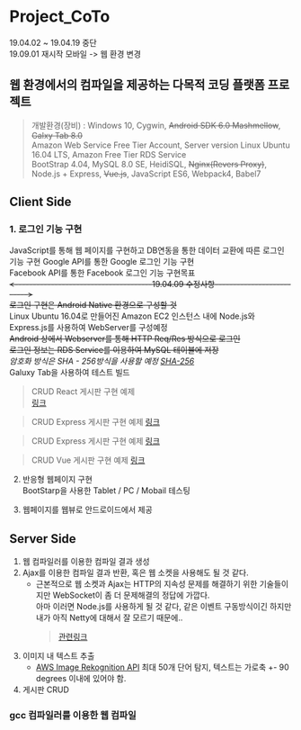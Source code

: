 # Project_CoTo
19.04.02 ~ 19.04.19 중단  
19.09.01 재시작 모바일 -> 웹 환경 변경 

## 웹 환경에서의 컴파일을 제공하는 다목적 코딩 플랫폼 프로젝트  
  
>개발환경(장비) : Windows 10, Cygwin, ~~Android SDK 6.0 Mashmellow~~, ~~Galxy Tab 8.0~~    
Amazon Web Service Free Tier Account, Server version Linux Ubuntu 16.04 LTS, Amazon Free Tier RDS Service  
BootStrap 4.04, MySQL 8.0 SE, HeidiSQL, ~~Nginx(Revers Proxy)~~, Node.js + Express, ~~Vue.js~~, JavaScript ES6, Webpack4, Babel7  

## Client Side
### 1. 로그인 기능 구현  
JavaScript를 통해 웹 페이지를 구현하고 DB연동을 통한 데이터 교환에 따른 로그인 기능 구현 
Google API를 통한 Google 로그인 기능 구현  
Facebook API를 통한 Facebook 로그인 기능 구현목표   
~~<--------------------------------------19.04.09 수정사항-------------------------->  
로그인 구현은 Android Native 환경으로 구성할 것~~  
Linux Ubuntu 16.04로 만들어진 Amazon EC2 인스턴스 내에 Node.js와 Express.js를 사용하여 WebServer를 구성예정  
~~Android 상에서 Webserver를 통해 HTTP Req/Res 방식으로 로그인~~  
~~로그인 정보는 RDS Service를 이용하여 MySQL 테이블에 저장~~  
*_암호화 방식은 SHA - 256방식을 사용할 예정 [SHA-256](https://victorydntmd.tistory.com/144 )_*  
Galuxy Tab을 사용하여 테스트 빌드  

>CRUD React 게시판 구현 예제  
[링크](https://forest71.tistory.com/183)  

>CRUD Express 게시판 구현  예제
[링크](https://develtraining.tistory.com/category/%EC%9B%B9%ED%94%84%EB%A1%9C%EA%B7%B8%EB%9E%98%EB%B0%8D/Node%20+%20Express%20+%20Mysql%20%EC%9D%84%20%EC%9D%B4%EC%9A%A9%ED%95%9C%20%EA%B2%8C%EC%8B%9C%ED%8C%90%20%EB%A7%8C%EB%93%A4%EA%B8%B0)  

>CRUD Express 게시판 구현  예제
[링크](https://victorydntmd.tistory.com/29)  

>CRUD Vue 게시판 구현  예제
[링크](https://gmground.tistory.com/entry/Vuejs%EB%A1%9C-List%EB%A5%BC-%EC%9D%B4%EC%9A%A9%ED%95%9C-CRUD-Pagination-Search-%EA%B5%AC%ED%98%84)  

2. 반응형 웹페이지 구현  
BootStarp을 사용한 Tablet / PC / Mobail 테스팅 
  
3. 웹페이지를 웹뷰로 안드로이드에서 제공  

## Server Side  
1. 웹 컴파일러를 이용한 컴파일 결과 생성  
2. Ajax를 이용한 컴파일 결과 반환, 혹은 웹 소켓을 사용해도 될 것 같다.  
   - 근본적으로 웹 소켓과 Ajax는 HTTP의 지속성 문제를 해결하기 위한 기술들이지만 WebSocket이 좀 더 문제해결의 정답에 가깝다.  
     아마 이러면 Node.js를 사용하게 될 것 같다, 같은 이벤트 구동방식이긴 하지만 내가 아직 Netty에 대해서 잘 모르기 때문에..
     > [관련링크](https://glqdlt.tistory.com/145)  
3. 이미지 내 텍스트 추출  
    - [AWS Image Rekognition API](https://docs.aws.amazon.com/ko_kr/rekognition/latest/dg/text-detection.html) 최대 50개 단어 탐지, 텍스트는 가로축 +- 90 degrees 이내에 있어야 함.  
4. 게시판 CRUD    
### gcc 컴파일러를 이용한 웹 컴파일    
